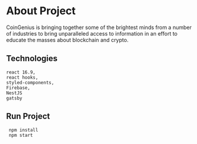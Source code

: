 # About Project
CoinGenius is bringing together some of the brightest minds from a number of industries to bring unparalleled access to information in an effort to educate the masses about blockchain and crypto.

## Technologies
```
react 16.9,
react hooks,
styled-components,
Firebase,
NestJS
gatsby
```
## Run Project
```
 npm install
 npm start
```
